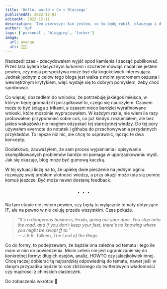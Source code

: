 ```yaml
---
title: 'Hello, world × Co × Dlaczego'
publishedAt: 2022-12-03
editedAt: 2022-12-11
description: 'Ten pierwszy: kim jestem, co tu będę robił, dlaczego i dlaczego dopiero teraz.'
author: 'kpf'
tags: ['personal', 'blogging', 'lurker']
image:
  url: avenue
  alt: 🧳🧳🧳
---
```


Nadszedł czas - zdecydowałem wyjść spod kamienia i zacząć publikować.
Przez lata byłem klasycznym _lurkerem_ i szczerze mówiąc nadal nie jestem pewien,
czy moja perspektywa może być dla kogokolwiek interesująca.
Jednak jednym z celów tego bloga jest walka z moim syndromem oszusta i wewnętrznym krytykiem,
więc wydaje się to dobrym pomysłem, żeby choć spróbować.

Co więcej, doszedłem do wniosku, że potrzebuję jakiegoś miejsca, w którym będę gromadził i porządkował to,
czego się nauczyłem.
Czasem może to być ściąga z trikami, a czasem nieco bardziej wyrafinowane wnioski, które mozolnie wypracowałem.
W każdym razie, nie wiem ile razy próbowałem przypomnieć sobie coś, co już kiedyś zrozumiałem,
ale bez jakieś wskazówki nie mogłem odzyskać tej starożytnej wiedzy.
Do tej pory używałem evernote do notatek i githuba do przechowywania przydatnych przykładów.
To lepsze niż nic, ale chcę to usprawnić, łącząc te dwa koncepty.

Dodatkowo, zauważyłem,
że sam proces wyjaśniania i opisywania skomplikowanych problemów bardzo mi pomaga w uporządkowaniu myśli.
Jak się okazuje, blog może być gumową kaczką.

W tej sytuacji liczę na to, że upiekę dwie pieczenie na jednym ogniu:
rozwiążę swój problem ulotności wiedzy, a przy okazji może uda się pomóc komuś jeszcze.
Być może nawet dostanę feedback.

<div style="text-align: center; font-size: 2em"> · · · </div>

Na tym etapie nie jestem pewien, czy będą tu wyłącznie tematy dotyczące IT, ale na pewno w nie celuję przede wszystkim.
Czas pokaże.

> _“It's a dangerous business, Frodo, going out your door. 
> You step onto the road, and if you don't keep your feet,
> there's no knowing where you might be swept ff to.”_  
> ― J.R.R. Tolkien, _The Lord of the Rings_

Co do formy, to podejrzewam, że będzie ona zależna od tematu i tego ile mam w nim do powiedzenia.
Moim celem nie jest ograniczanie się do konkretnej formy: długich esejów, analiz, HOWTO czy jakiejkolwiek innej.
Chcę raczej dobierać tą najbardziej odpowiednią do tematu,
nawet jeśli w danym przypadku będzie to coś zbliżonego do twitterowych wiadomości czy mądrości z chińskich ciasteczek.

Do zobaczenia wkrótce 🖖
